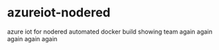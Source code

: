 # azureiot-nodered
azure iot for nodered
automated docker build
showing team again again again again again
